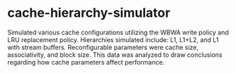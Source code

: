 # cache-hierarchy-simulator
Simulated various cache configurations utilizing the WBWA write policy and LRU replacement policy. Hierarchies simulated include: L1, L1+L2, and L1 with stream buffers. Reconfigurable parameters were cache size, associativity, and block size. This data was analyzed to draw conclusions regarding how cache parameters affect performance.
